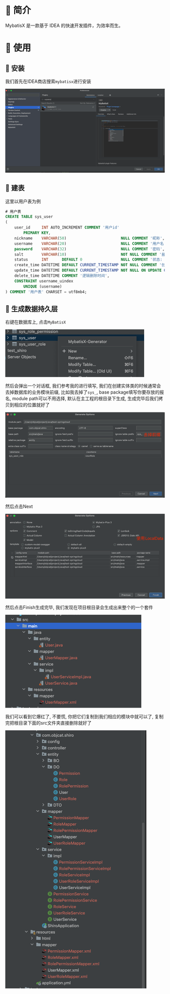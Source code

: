 # 🍎 简介

MybatisX 是一款基于 IDEA 的快速开发插件，为效率而生。

# 🍎 使用

## 🌲 安装

我们首先在IDEA商店搜索`mybatisx`进行安装

![](images/Pasted%20image%2020230427095535.png)

## 🌲 建表

这里以用户表为例

```sql
# 用户表
CREATE TABLE sys_user
(
    user_id     INT AUTO_INCREMENT COMMENT '用户id'
        PRIMARY KEY,
    nickname    VARCHAR(50)                        NULL COMMENT '昵称',
    username    VARCHAR(20)                        NULL COMMENT '用户名',
    password    VARCHAR(32)                        NULL COMMENT '密码',
    salt        VARCHAR(10)                        NOT NULL COMMENT '盐',
    status      INT      DEFAULT 0                 NULL COMMENT '状态: 0正常 1未激活 3冻结',
    create_time DATETIME DEFAULT CURRENT_TIMESTAMP NOT NULL COMMENT '创建时间',
    update_time DATETIME DEFAULT CURRENT_TIMESTAMP NOT NULL ON UPDATE CURRENT_TIMESTAMP COMMENT '修改时间',
    delete_time DATETIME COMMENT '逻辑删除时间',
    CONSTRAINT username_uindex
        UNIQUE (username)
) COMMENT '用户表' CHARSET = utf8mb4;
```

## 🌲 生成数据持久层

右键在数据库上, 点击`MyBatisX`

![](images/1.png)

然后会弹出一个对话框, 我们参考我的进行填写, 我们在创建实体类的时候通常会去掉数据库的业务模块前缀, 比如我去掉了`sys_`, base package填写你要存放的报名, module path可以不用选择, 默认在主工程的根目录下生成, 生成完毕后我们拷贝到相应的位置就好了

![](images/Pasted%20image%2020230427101421.png)

然后点击Next

![](images/Pasted%20image%2020230427100041.png)

然后点击Finish生成完毕, 我们发现在项目根目录会生成出来整个的一个套件

![](images/Pasted%20image%2020230427100148.png)

我们可以看到它爆红了, 不要慌, 你把它们复制到我们相应的模块中就可以了, 复制完把根目录下面的src文件夹直接删除就好了

![](images/Pasted%20image%2020230427101707.png)








